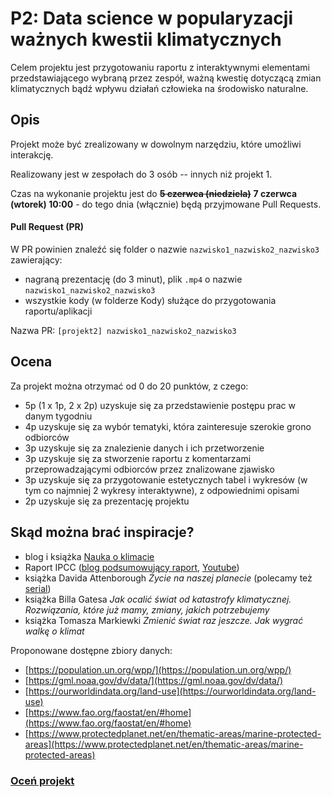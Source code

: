 # P2: Data science w popularyzacji ważnych kwestii klimatycznych

Celem projektu jest przygotowaniu raportu z interaktywnymi elementami przedstawiającego wybraną przez zespół, ważną kwestię dotyczącą zmian klimatycznych bądź wpływu działań człowieka na środowisko naturalne.

## Opis

Projekt może być zrealizowany w dowolnym narzędziu, które umożliwi interakcję.

Realizowany jest w zespołach do 3 osób -- innych niż projekt 1.

Czas na wykonanie projektu jest do ~~**5 czerwca (niedziela)**~~ **7 czerwca (wtorek) 10:00** - do tego dnia (włącznie) będą przyjmowane Pull Requests.

#### Pull Request (PR)
W PR powinien znaleźć się folder o nazwie `nazwisko1_nazwisko2_nazwisko3` zawierający:

- nagraną prezentację (do 3 minut), plik `.mp4` o nazwie `nazwisko1_nazwisko2_nazwisko3`
- wszystkie kody (w folderze Kody) służące do przygotowania raportu/aplikacji

Nazwa PR: `[projekt2] nazwisko1_nazwisko2_nazwisko3`

## Ocena

Za projekt można otrzymać od 0 do 20 punktów, z czego:
- 5p (1 x 1p, 2 x 2p) uzyskuje się za przedstawienie postępu prac w danym tygodniu
- 4p uzyskuje się za wybór tematyki, która zainteresuje szerokie grono odbiorców
- 3p uzyskuje się za znalezienie danych i ich przetworzenie
- 3p uzyskuje się za stworzenie raportu z komentarzami przeprowadzającymi odbiorców przez znalizowane zjawisko
- 3p uzyskuje się za przygotowanie estetycznych tabel i wykresów (w tym co najmniej 2 wykresy interaktywne), z odpowiednimi opisami
- 2p uzyskuje się za prezentację projektu
 
## Skąd można brać inspiracje?
 - blog i książka [Nauka o klimacie](https://naukaoklimacie.pl/start/)
 -  Raport IPCC ([blog podsumowujący raport](https://www.crazynauka.pl/nowy-raport-ipcc-jak-zmiana-klimatu-juz-wplywa-na-zycie-ludzi-i-co-robic-by-nie-bylo-jeszcze-gorzej/), [Youtube](https://www.youtube.com/watch?v=Ej-Ic-XvSDU))
 - książka Davida Attenborough *Życie na naszej planecie* (polecamy też [serial](https://www.filmweb.pl/film/David+Attenborough%3A+%C5%BBycie+na+naszej+planecie-2020-850417))
 - książka Billa Gatesa *Jak ocalić świat od katastrofy klimatycznej. Rozwiązania, które już mamy, zmiany, jakich potrzebujemy*
 - książka Tomasza Markiewki *Zmienić świat raz jeszcze. Jak wygrać walkę o klimat*

 Proponowane dostępne zbiory danych:
- [https://population.un.org/wpp/](https://population.un.org/wpp/)
- [https://gml.noaa.gov/dv/data/](https://gml.noaa.gov/dv/data/)
- [https://ourworldindata.org/land-use](https://ourworldindata.org/land-use)
- [https://www.fao.org/faostat/en/#home](https://www.fao.org/faostat/en/#home)
- [https://www.protectedplanet.net/en/thematic-areas/marine-protected-areas](https://www.protectedplanet.net/en/thematic-areas/marine-protected-areas)

### [Oceń projekt](https://forms.gle/wFhv6Papi5v5egSj6)

